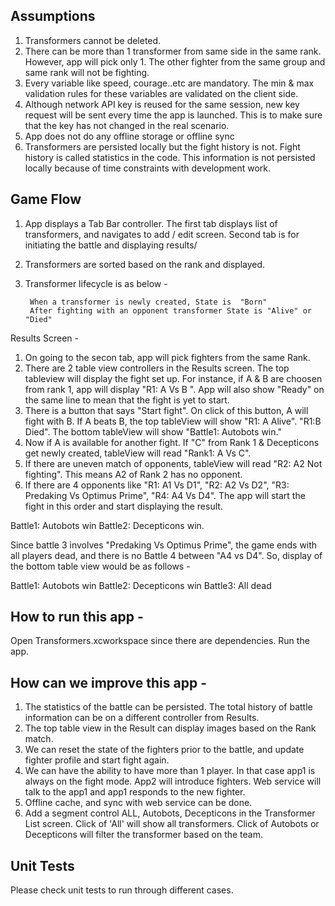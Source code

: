 ## Assumptions

1) Transformers cannot be deleted.  
2) There can be more than 1 transformer from same side in the same rank. However, app will pick only 1. The other fighter from the same group and same rank will not be fighting.
3) Every variable like speed, courage..etc are mandatory. The min & max validation rules for these variables are validated on the client side.
4) Although network API key is reused for the same session, new key request will be sent every time the app is launched. This is to make sure that the key has not changed in the real scenario.
5) App does not do any offline storage or offline sync
6) Transformers are persisted locally but the fight history is not. Fight history is called statistics in the code. This information is not persisted locally because of time constraints with development work.


## Game Flow

1) App displays a Tab Bar controller. The first tab displays list of transformers, and navigates to add / edit screen.
    Second tab is for initiating the battle and displaying results/
2) Transformers are sorted based on the rank and displayed.
3) Transformer lifecycle is as below -

        When a transformer is newly created, State is  "Born"
        After fighting with an opponent transformer State is "Alive" or "Died"
  
  
  Results Screen -
  
  1) On going to the secon tab, app will pick fighters from the same Rank.
   2) There are 2 table view controllers in the Results screen. The top tableview will display the fight set up. 
   For instance, if A & B are choosen from rank 1, app will display "R1: A Vs B ". App will also show "Ready" on the same line to mean that the fight is yet to start.
   3) There is a button that says "Start fight". On click of this button, A will fight with B. If A beats B, the top tableView will show "R1: A  Alive". "R1:B Died". The bottom tableView will show "Battle1: Autobots win."
   4) Now if A is available for another fight. If "C" from Rank 1 & Decepticons get newly created, tableView will read "Rank1: A Vs C".
   5) If there are uneven match of opponents, tableView will read "R2: A2   Not fighting". This means A2 of Rank 2 has no opponent.
   6)  If there are 4 opponents like "R1: A1 Vs D1", "R2: A2 Vs D2", "R3: Predaking Vs Optimus Prime", "R4: A4 Vs D4". The app will start the fight in this order and start displaying the result.
   
   Battle1: Autobots win
   Battle2: Decepticons win.
   
   Since battle 3 involves "Predaking Vs Optimus Prime", the game ends with all players dead, and there is no Battle 4 between "A4 vs D4". So, display of the bottom table view would be as follows -
   
   Battle1: Autobots win
   Battle2: Decepticons win
   Battle3: All dead
   

## How to run this app -

Open Transformers.xcworkspace since there are dependencies. Run the app.


## How can we improve this app -

1) The statistics of the battle can be persisted. The total history of battle information can be on a different controller from Results.
2) The top table view in the Result can display images based on the Rank match.
3) We can reset the state of the fighters prior to the battle, and update fighter profile and start fight again.
4) We can have the ability to have more than 1 player. In that case app1 is always on the fight mode. App2 will introduce fighters. Web service will talk to the app1 and app1 responds to the new fighter. 
5) Offline cache, and sync with web service can be done.
6) Add a segment control ALL, Autobots, Decepticons in the Transformer List screen. Click of 'All' will show all transformers. Click of Autobots or Decepticons will filter the transformer based on the team.


## Unit Tests

Please check unit tests to run through different cases. 
